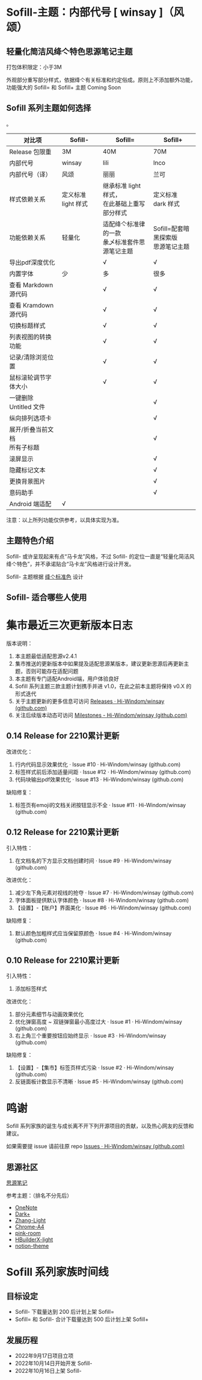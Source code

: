 # Sofill-主题：内部代号 [ winsay ]（风颂）

## 轻量化简洁风绛亽特色思源笔记主题

打包体积限定：小于3M

外观部分重写部分样式，依据绛亽有关标准和约定俗成。原则上不添加额外功能，功能强大的 Sofill= 和 Sofill+ 主题 Coming Soon

## Sofill 系列主题如何选择

。

| 对比项                            | Sofill-              | Sofill=                                            | Sofill+                                 |
| --------------------------------- | -------------------- | -------------------------------------------------- | --------------------------------------- |
| Release 包限重                   | 3M                   | 40M                                                | 70M                                     |
| 内部代号                          | winsay               | lili                                               | lnco                                    |
| 内部代号（译）                    | 风颂                 | 丽丽                                               | 兰可                                    |
| 样式依赖关系                      | 定义标准 light 样式 | 继承标准 light 样式，<br />在此基础上重写部分样式  | 定义标准 dark 样式                     |
| 功能依赖关系                      | 轻量化               | 适配绛亽标准律的一款<br />彖乄标准套件思源笔记主题 | Sofill=配套暗黑探索版<br />思源笔记主题 |
| 导出pdf深度优化                   |                      | √                                                 | √                                      |
| 内置字体                          | 少                   | 多                                                 | 很多                                    |
| 查看 Markdown 源代码              |                      | √                                                 | √                                      |
| 查看 Kramdown 源代码              |                      | √                                                 | √                                      |
| 切换标题样式                      |                      | √                                                 | √                                      |
| 列表视图的转换功能                |                      | √                                                 | √                                      |
| 记录/清除浏览位置                 |                      | √                                                 | √                                      |
| 鼠标滚轮调节字体大小              |                      | √                                                 | √                                      |
| 一键删除 Untitled 文件            |                      |                                                    | √                                      |
| 纵向排列选项卡                    |                      |                                                    | √                                      |
| 展开/折叠当前文档<br />所有子标题 |                      |                                                    | √                                      |
| 滚屏显示                          |                      |                                                    | √                                      |
| 隐藏标记文本                      |                      |                                                    | √                                      |
| 更换背景图片                      |                      |                                                    | √                                      |
| 意码助手                          |                      |                                                    | √                                      |
| Android 端适配                   | √                   |                                                    |                                         |

注意：以上所列功能仅供参考，以具体实现为准。

## 主题特色介绍

 Sofill- 或许呈现起来有点“马卡龙”风格，不过 Sofill- 的定位一直是“轻量化简洁风绛亽特色”，并不承诺贴合“马卡龙”风格进行设计开发。

 Sofill- 主题根据 [绛亽标准色](https://github.com/Hi-Windom/Sofill/wiki/Sofill-%E7%B3%BB%E5%88%97%E4%B8%BB%E9%A2%98%E9%80%9A%E7%94%A8%E6%A0%87%E5%87%86%E8%89%B2) 设计

## Sofill- 适合哪些人使用

# 集市最近三次更新版本日志

版本说明：

1. 本主题最低适配思源v2.4.1
2. 集市推送的更新版本中如果提及适配思源某版本，建议更新思源后再更新主题，否则可能存在适配问题
3. 本主题有专门适配Android端，用户体验良好
4. Sofill 系列主题三款主题计划携手并进 v1.0，在此之前本主题将保持 v0.X 的形式迭代
5. 关于主题更新的更多信息可访问 [Releases · Hi-Windom/winsay (github.com)](https://github.com/Hi-Windom/winsay/releases)
6. 关注后续版本动态可访问 [Milestones - Hi-Windom/winsay (github.com)](https://github.com/Hi-Windom/winsay/milestones)

## 0.14 Release for 2210累计更新

改进优化：

1. 行内代码显示效果优化 · Issue #10 · Hi-Windom/winsay (github.com)
2. 标签样式前后添加适量间距 · Issue #12 · Hi-Windom/winsay (github.com)
3. 代码块输出pdf效果优化 · Issue #13 · Hi-Windom/winsay (github.com)

缺陷修复：

1. 标签页有emoji的文档关闭按钮显示不全 · Issue #11 · Hi-Windom/winsay (github.com)

## 0.12 Release for 2210累计更新

引入特性：

1. 在文档名的下方显示文档创建时间 · Issue #9 · Hi-Windom/winsay (github.com)

改进优化：

1. 减少左下角元素对视线的抢夺 · Issue #7 · Hi-Windom/winsay (github.com)
2. 字体面板提供默认字体颜色 · Issue #8 · Hi-Windom/winsay (github.com)
3. 【设置】-【账户】界面美化 · Issue #6 · Hi-Windom/winsay (github.com)

缺陷修复：

1. 默认颜色加粗样式应当保留原颜色 · Issue #4 · Hi-Windom/winsay (github.com)

## 0.10 Release for 2210累计更新

引入特性：

1. 添加标签样式

改进优化：

1. 部分元素细节与动画效果优化
2. 优化弹窗高度 ~ 双链弹窗最小高度过大 · Issue #1 · Hi-Windom/winsay (github.com)
3. 右上角三个重要按钮应始终显示 · Issue #3 · Hi-Windom/winsay (github.com)

缺陷修复：

1. 【设置】-【集市】标签页样式污染 · Issue #2 · Hi-Windom/winsay (github.com)
2. 反链面板计数显示不清晰 · Issue #5 · Hi-Windom/winsay (github.com)

# 鸣谢

Sofill 系列家族的诞生与成长离不开下列开源项目的贡献，以及热心网友的反馈和建议。

如果需要提 issue 请前往原 repo [Issues · Hi-Windom/winsay (github.com)](https://github.com/Hi-Windom/winsay/issues)

## 思源社区

[思源笔记](https://github.com/siyuan-note/siyuan)

参考主题：（排名不分先后）

* [OneNote](https://github.com/UserZYF/OneNote)
* [Dark+](https://github.com/Zuoqiu-Yingyi/siyuan-theme-dark-plus)
* [Zhang-Light](https://github.com/UserZYF/zhang-light)
* [Chrome-A4](https://github.com/UserZYF/Chrome-A4)
* [pink-room](https://github.com/StarDustSheep/pink-room)
* [HBuilderX-light](https://github.com/UFDXD/HBuilderX-Light)
* [notion-theme](https://github.com/royc01/notion-theme)


# Sofill 系列家族时间线

## 目标设定

* Sofill- 下载量达到 200 后计划上架 Sofill=
* Sofill= 和 Sofill- 合计下载量达到 500 后计划上架 Sofill+

## 发展历程

* 2022年9月17日项目立项
* 2022年10月14日开始开发 Sofill-
* 2022年10月16日上架 Sofill-
